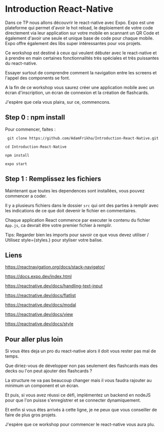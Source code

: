 # Introduction React-Native

Dans ce TP nous allons découvrir le react-native avec Expo. Expo est une plateforme qui permet d'avoir le hot reload, le deploiement de votre code directement via leur application sur votre mobile en scannant un QR Code et également d'avoir une seule et unique base de code pour chaque mobile. Expo offre également des libs super intéressantes pour vos projets.

Ce workshop est destiné à ceux qui veulent débuter avec le react-native et à prendre en main certaines fonctionnalités très spéciales et très puissantes du react-native.

Essayer surtout de comprendre comment la navigation entre les screens et l'appel des components se font.

A la fin de ce workshop vous saurez créer une application mobile avec un écran d'inscription, un écran de connexion et la création de flashcards.

J'espère que cela vous plaira, sur ce, commencons.



## Step 0 : npm install

Pour commencer, faites :

` git clone https://github.com/AdamFrikha/Introduction-React-Native.git`

`cd Introduction-React-Native`

`npm install`

`expo start`



## Step 1 : Remplissez les fichiers

Maintenant que toutes les dependences sont installées, vous pouvez commencer a coder.

Il y a plusieurs fichiers dans le dossier `src` qui ont des parties à remplir avec les indications de ce que doit devenir le fichier en commentaires.

Chaque application React commence par executer le contenu du fichier `App.js`, ca devrait être votre premier fichier à remplir.

Tips: Regarder bien les imports pour savoir ce que vous devez utiliser / Utilisez style={styles.} pour styliser votre balise.

## Liens

https://reactnavigation.org/docs/stack-navigator/

https://docs.expo.dev/index.html

https://reactnative.dev/docs/handling-text-input

https://reactnative.dev/docs/flatlist

https://reactnative.dev/docs/modal

https://reactnative.dev/docs/view

https://reactnative.dev/docs/style

## Pour aller plus loin

Si vous êtes deja un pro du react-native alors il doit vous rester pas mal de temps.

Que diriez-vous de développer non pas seulement des flashcards mais des decks ou l'on peut ajouter des flashcards ?

La structure ne va pas beaucoup changer mais il vous faudra rajouter au minimum un component et un écran.

Et puis, si vous avez réussi ce défi, implémentez un backend en nodeJS pour que l'on puisse s'enregistrer et se connecter dynamiquement.

Et enfin si vous êtes arrivés à cette ligne, je ne peux que vous conseiller de faire de plus gros projets.

J'espère que ce workshop pour commencer le react-native vous aura plu.
